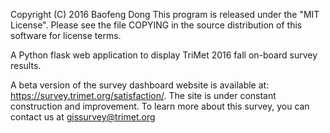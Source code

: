 Copyright (C) 2016 Baofeng Dong
This program is released under the "MIT License".
Please see the file COPYING in the source
distribution of this software for license terms.

A Python flask web application to display TriMet 2016 fall on-board survey results.

A beta version of the survey dashboard website is available at: https://survey.trimet.org/satisfaction/. 
The site is under constant construction and improvement.
To learn more about this survey, you can contact us at gissurvey@trimet.org
